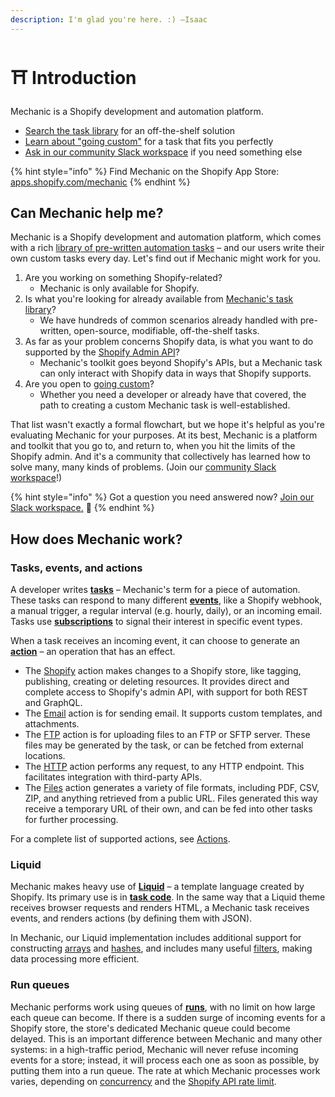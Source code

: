 ```yaml
---
description: I'm glad you're here. :) –Isaac
---
```


# ⛩️ Introduction

Mechanic is a Shopify development and automation platform.

* [Search the task library](resources/task-library/) for an off-the-shelf solution
* [Learn about "going custom"](custom.md) for a task that fits you perfectly
* [Ask in our community Slack workspace](resources/slack.md) if you need something else

{% hint style="info" %}
Find Mechanic on the Shopify App Store: [apps.shopify.com/mechanic](https://apps.shopify.com/mechanic)
{% endhint %}

## Can Mechanic help me?

Mechanic is a Shopify development and automation platform, which comes with a rich [library of pre-written automation tasks](https://tasks.mechanic.dev/) – and our users write their own custom tasks every day. Let's find out if Mechanic might work for you.

1. Are you working on something Shopify-related?
   * Mechanic is only available for Shopify.
2. Is what you're looking for already available from [Mechanic's task library](https://tasks.mechanic.dev/)?
   * We have hundreds of common scenarios already handled with pre-written, open-source, modifiable, off-the-shelf tasks.
3. As far as your problem concerns Shopify data, is what you want to do supported by the [Shopify Admin API](https://shopify.dev/docs/api/admin-graphql)?
   * Mechanic's toolkit goes beyond Shopify's APIs, but a Mechanic task can only interact with Shopify data in ways that Shopify supports.
4. Are you open to [going custom](custom.md)?
   * Whether you need a developer or already have that covered, the path to creating a custom Mechanic task is well-established.

That list wasn't exactly a formal flowchart, but we hope it's helpful as you're evaluating Mechanic for your purposes. At its best, Mechanic is a platform and toolkit that you go to, and return to, when you hit the limits of the Shopify admin. And it's a community that collectively has learned how to solve many, many kinds of problems. (Join our [community Slack workspace](resources/slack.md)!)

{% hint style="info" %}
Got a question you need answered now? [Join our Slack workspace.](https://join.slack.com/t/usemechanic/shared_invite/zt-cq84nrs7-ggYbYTbf~CrCjTg8nmHP2A) 💬
{% endhint %}

## How does Mechanic work?

### Tasks, events, and actions

A developer writes [**tasks**](core/tasks/) – Mechanic's term for a piece of automation. These tasks can respond to many different [**events**](core/events/), like a Shopify webhook, a manual trigger, a regular interval (e.g. hourly, daily), or an incoming email. Tasks use [**subscriptions**](core/tasks/subscriptions.md) to signal their interest in specific event types.

When a task receives an incoming event, it can choose to generate an [**action**](core/actions/) – an operation that has an effect.

* The [Shopify](core/actions/integrations/shopify.md) action makes changes to a Shopify store, like tagging, publishing, creating or deleting resources. It provides direct and complete access to Shopify's admin API, with support for both REST and GraphQL.
* The [Email](core/actions/email.md) action is for sending email. It supports custom templates, and attachments.
* The [FTP](core/actions/ftp.md) action is for uploading files to an FTP or SFTP server. These files may be generated by the task, or can be fetched from external locations.
* The [HTTP](core/actions/http.md) action performs any request, to any HTTP endpoint. This facilitates integration with third-party APIs.
* The [Files](core/actions/files.md) action generates a variety of file formats, including PDF, CSV, ZIP, and anything retrieved from a public URL. Files generated this way receive a temporary URL of their own, and can be fed into other tasks for further processing.

For a complete list of supported actions, see [Actions](core/actions/).

### Liquid

Mechanic makes heavy use of [**Liquid**](platform/liquid/basics/) – a template language created by Shopify. Its primary use is in [**task code**](core/tasks/code/). In the same way that a Liquid theme receives browser requests and renders HTML, a Mechanic task receives events, and renders actions (by defining them with JSON).

In Mechanic, our Liquid implementation includes additional support for constructing [arrays](platform/liquid/basics/types.md#array) and [hashes](platform/liquid/basics/types.md#hash), and includes many useful [filters](platform/liquid/filters/), making data processing more efficient.

### Run queues

Mechanic performs work using queues of [**runs**](core/runs/), with no limit on how large each queue can become. If there is a sudden surge of incoming events for a Shopify store, the store's dedicated Mechanic queue could become delayed. This is an important difference between Mechanic and many other systems: in a high-traffic period, Mechanic will never refuse incoming events for a store; instead, it will process each one as soon as possible, by putting them into a run queue. The rate at which Mechanic processes work varies, depending on [concurrency](core/runs/concurrency.md) and the [Shopify API rate limit](core/shopify/api-rate-limit.md).
